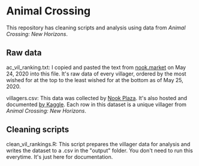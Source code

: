 # Animal Crossing

This repository has cleaning scripts and analysis using data from *Animal Crossing: New Horizons*. 

## Raw data 

ac_vil_ranking.txt: I copied and pasted the text from [nook.market](https://nook.market/categories/257-villagers?sort=num_wishers-desc
) on May 24, 2020 into this file. It's raw data of every villager, ordered by the most wished for at the top to the least wished for at the bottom as of May 25, 2020. 

villagers.csv: This data was collected by [Nook Plaza](https://nookplaza.net). It's also hosted and documented [by Kaggle](https://www.kaggle.com/jessicali9530/animal-crossing-new-horizons-nookplaza-dataset). Each row in this dataset is a unique villager from *Animal Crossing: New Horizons*. 

## Cleaning scripts

clean_vil_rankings.R: This script prepares the villager data for analysis and writes the dataset to a .csv in the "output" folder. You don't need to run this everytime. It's just here for documentation. 

